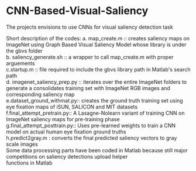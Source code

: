 # CNN-Based-Visual-Saliency  
The projects envisions to use CNNs for visual saliency detection task  

Short description of the codes:
a. map_create.m :: creates saliency maps on ImageNet using Graph Based Visual Saliency Model whose library is under the gbvs folder  
b. saliency_generate.sh :: a wrapper to call map_create.m with proper arguements  
c.startup.m :: file required to include the gbvs library path in Matlab's search path  
d. imagenet_saliency_prep.py :: iterates over the entire ImageNet folders to generate a consolidates training set with ImageNet RGB images and corresponding saliency map  
e.dataset_ground_withmat.py:: creates the ground truth training set using eye fixation maps of iSUN, SALICON and MIT datasets  
f.final_attempt_pretrain.py:: A Lasagne-Nolearn variant of training CNN on ImageNet saliency maps for pre-training phase  
g.final_attempt_posttrain.py:: Uses pre-learned weights to train a CNN model on actual human eye fixation ground truths  
h.predict2gray.m : converts the final predicted saliency vectors to gray scale images  
Some data processing parts have been coded in Matlab because still major competitions on saliency detections upload helper   
functions in Matlab

